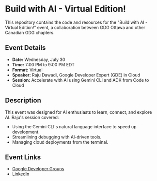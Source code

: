 # Build with AI - Virtual Edition!

This repository contains the code and resources for the "Build with AI - Virtual Edition!" event, a collaboration between GDG Ottawa and other Canadian GDG chapters.

## Event Details

*   **Date:** Wednesday, July 30
*   **Time:** 7:00 PM to 9:00 PM EDT
*   **Format:** Virtual
*   **Speaker:** Raju Dawadi, Google Developer Expert (GDE) in Cloud
*   **Session:** Accelerate with AI using Gemini CLI and ADK from Code to Cloud

## Description

This event was designed for AI enthusiasts to learn, connect, and explore AI. Raju's session covered:

*   Using the Gemini CLI's natural language interface to speed up development.
*   Streamlining debugging with AI-driven tools.
*   Managing cloud deployments from the terminal.

## Event Links

*   [Google Developer Groups](https://gdg.community.dev/events/details/google-gdg-ottawa-presents-build-with-ai-virtual-edition/cohost-gdg-ottawa)
*   [LinkedIn](https://www.linkedin.com/feed/update/urn:li:activity:7355997992002179073/)
